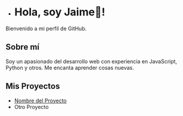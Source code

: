 - # Hola, soy Jaime👋!

Bienvenido a mi perfil de GitHub. 

## Sobre mí
Soy un apasionado del desarrollo web con experiencia en JavaScript, Python y otros. Me encanta aprender cosas nuevas.

## Mis Proyectos
- [Nombre del Proyecto](link_a_tu_proyecto)
- Otro Proyecto 

<!---
Jimbohr/Jimbohr is a ✨ special ✨ repository because its `README.md` (this file) appears on your GitHub profile.
You can click the Preview link to take a look at your changes.
--->
